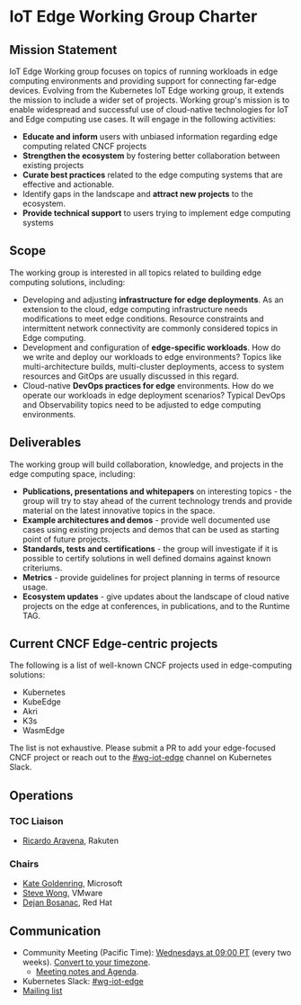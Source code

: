 # IoT Edge Working Group Charter

## Mission Statement

IoT Edge Working group focuses on topics of running workloads in edge computing environments and providing support for connecting far-edge devices. Evolving from the Kubernetes IoT Edge working group, it extends the mission to include a wider set of projects. Working group's mission is to enable widespread and successful use of cloud-native technologies for IoT and Edge computing use cases. It will engage in the following activities:

- **Educate and inform** users with unbiased information regarding edge computing related CNCF projects
- **Strengthen the ecosystem** by fostering better collaboration between existing projects
- **Curate best practices** related to the edge computing systems that are effective and actionable.
- Identify gaps in the landscape and **attract new projects** to the ecosystem.
- **Provide technical support** to users trying to implement edge computing systems

## Scope
The working group is interested in all topics related to building edge computing solutions, including:

- Developing and adjusting **infrastructure for edge deployments**. As an extension to the cloud, edge computing infrastructure needs modifications to meet edge conditions. Resource constraints and intermittent network connectivity are commonly considered topics in Edge computing.
- Development and configuration of **edge-specific workloads**. How do we write and deploy our workloads to edge environments? Topics like multi-architecture builds, multi-cluster deployments, access to system resources and GitOps are usually discussed in this regard.
- Cloud-native **DevOps practices for edge** environments. How do we operate our workloads in edge deployment scenarios? Typical DevOps and Observability topics need to be adjusted to edge computing environments.

## Deliverables
The working group will build collaboration, knowledge, and projects in the edge computing space, including:

- **Publications, presentations and whitepapers** on interesting topics - the group will try to stay ahead of the current technology trends and provide material on the latest innovative topics in the space.
- **Example architectures and demos** - provide well documented use cases using existing projects and demos that can be used as starting point of future projects.
- **Standards, tests and certifications** - the group will investigate if it is possible to certify solutions in well defined domains against known criteriums.
- **Metrics** - provide guidelines for project planning in terms of resource usage.
- **Ecosystem updates** - give updates about the landscape of cloud native projects on the edge at conferences, in publications, and to the Runtime TAG.

## Current CNCF Edge-centric projects
The following is a list of well-known CNCF projects used in edge-computing solutions:

- Kubernetes
- KubeEdge
- Akri
- K3s
- WasmEdge

The list is not exhaustive. Please submit a PR to add your edge-focused CNCF project or reach out to the [#wg-iot-edge](https://kubernetes.slack.com/messages/wg-iot-edge) channel on Kubernetes Slack.

## Operations
### TOC Liaison
- [Ricardo Aravena](https://github.com/raravena80), Rakuten 

### Chairs
- [Kate Goldenring](https://github.com/kate-goldenring), Microsoft
- [Steve Wong](https://github.com/cantbewong), VMware
- [Dejan Bosanac](https://github.com/dejanb), Red Hat

## Communication
- Community Meeting (Pacific Time): [Wednesdays at 09:00 PT](https://zoom.us/j/92778512626?pwd=MXhlemwvYnhkQmkxeXllQ0Z5VGs4Zz09) (every two weeks). [Convert to your timezone](http://www.thetimezoneconverter.com/?t=09:00&tz=PT).
  - [Meeting notes and Agenda](https://docs.google.com/document/d/1Yuwy9IO4X6XKq2wLW0pVZn5yHQxlyK7wdYBZBXRWiKI/edit?usp=sharing).
- Kubernetes Slack: [#wg-iot-edge](https://kubernetes.slack.com/messages/wg-iot-edge)
- [Mailing list](https://groups.google.com/forum/#!forum/kubernetes-wg-iot-edge)
